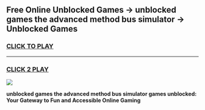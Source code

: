 
## Free Online Unblocked Games → unblocked games the advanced method bus simulator → Unblocked Games
<h3>
<a href="https://premium.freeplayer.one?title=unblocked_games_the_advanced_method_bus_simulator&ref=21F">CLICK TO PLAY</a></h3>
<hr>

<h3>
<a href="https://premium.freeplayer.one?title=unblocked_games_the_advanced_method_bus_simulator&ref=21F">CLICK 2 PLAY</a>
  
</h3>

<a href="https://premium.freeplayer.one?title=unblocked_games_the_advanced_method_bus_simulator&ref=21F/"><img src="https://clearcache.store/games.png"></a>


**unblocked games the advanced method bus simulator games unblocked: Your Gateway to Fun and Accessible Online Gaming**
